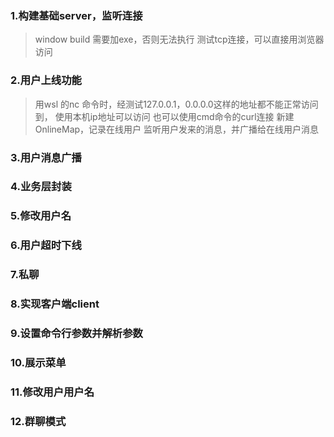 ### 1.构建基础server，监听连接
> window build 需要加exe，否则无法执行
> 测试tcp连接，可以直接用浏览器访问

### 2.用户上线功能
> 用wsl 的nc 命令时，经测试127.0.0.1，0.0.0.0这样的地址都不能正常访问到，
> 使用本机ip地址可以访问
> 也可以使用cmd命令的curl连接
新建OnlineMap，记录在线用户
监听用户发来的消息，并广播给在线用户消息

### 3.用户消息广播
### 4.业务层封装
### 5.修改用户名
### 6.用户超时下线
### 7.私聊
### 8.实现客户端client
### 9.设置命令行参数并解析参数
### 10.展示菜单
### 11.修改用户用户名
### 12.群聊模式